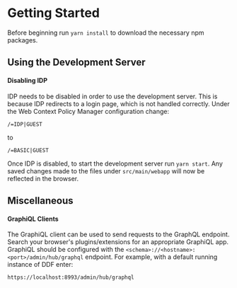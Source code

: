 # Getting Started

Before beginning run `yarn install` to download the necessary npm packages.

## Using the Development Server

#### Disabling IDP

IDP needs to be disabled in order to use the development server. This is because IDP redirects to a login page, which is not handled correctly. Under the Web Context Policy Manager configuration change:

```
/=IDP|GUEST
```

to

```
/=BASIC|GUEST
```

Once IDP is disabled, to start the development server run `yarn start`. Any saved changes made to the files under `src/main/webapp` will now be reflected in the browser.

## Miscellaneous

#### GraphiQL Clients

The GraphiQL client can be used to send requests to the GraphQL endpoint. Search your browser's plugins/extensions for an appropriate GraphiQL app. GraphiQL should be configured with the `<schema>://<hostname>:<port>/admin/hub/graphql` endpoint. For example, with a default running instance of DDF enter:

```
https://localhost:8993/admin/hub/graphql
```

